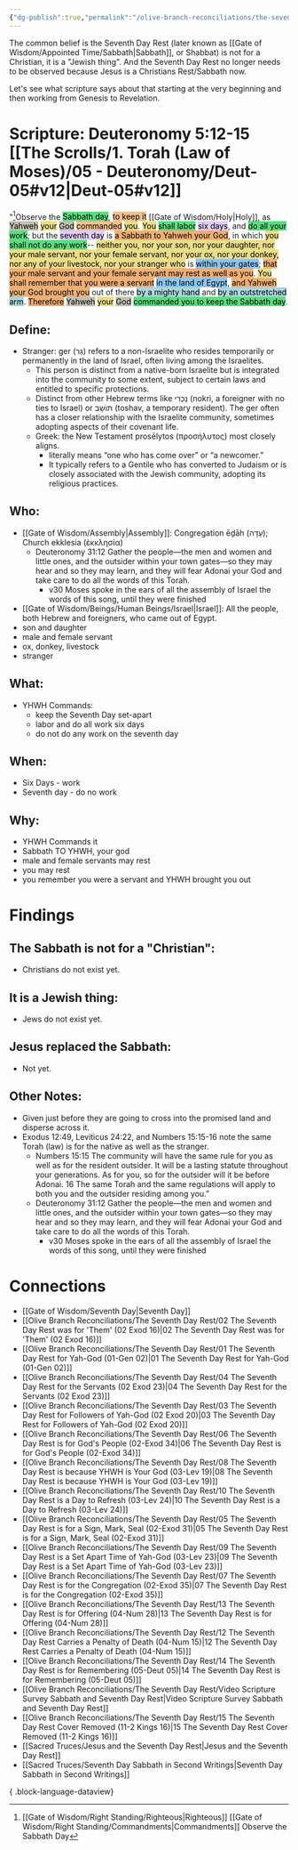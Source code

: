```yaml
---
{"dg-publish":true,"permalink":"/olive-branch-reconciliations/the-seventh-day-rest/14-the-seventh-day-rest-is-for-remembering-05-deut-05/","tags":["#OliveBranch","#Sabbath","SeventhDayRest","S"]}
---
```


The common belief is the Seventh Day Rest (later known as [[Gate of Wisdom/Appointed Time/Sabbath\|Sabbath]], or Shabbat) is not for a Christian, it is a "Jewish thing". And the Seventh Day Rest no longer needs to be observed because Jesus is a Christians Rest/Sabbath now. 

Let's see what scripture says about that starting at the very beginning and then working from Genesis to Revelation. 
# Scripture: Deuteronomy 5:12-15 [[The Scrolls/1. Torah (Law of Moses)/05 - Deuteronomy/Deut-05#v12\|Deut-05#v12]]

"[^1]Observe the <mark style="background: #04CD3EA6;">Sabbath day</mark>, <mark style="background: #EB9E57A6;">to keep it</mark> [[Gate of Wisdom/Holy\|Holy]], as <mark style="background: #A4A089A6;">Yahweh</mark> <mark style="background: #E0CC4BA6;">your</mark> <mark style="background: #A4A089A6;">God</mark> <mark style="background: #EB9E57A6;">commanded</mark> <mark style="background: #E0CC4BA6;">you</mark>. <mark style="background: #E0CC4BA6;">You</mark> <mark style="background: #04CD3EA6;">shall labor</mark> <mark style="background: #D2B3FFA6;">six days</mark>, and <mark style="background: #04CD3EA6;">do all your work</mark>; but the <mark style="background: #D2B3FFA6;">seventh day</mark> is <mark style="background: #E6852CA6;">a Sabbath to Yahweh your God</mark>, in which <mark style="background: #E0CC4BA6;">you</mark> <mark style="background: #04CD3EA6;">shall not do any work</mark>-- <mark style="background: #E0CC4BA6;">neither you, nor your son, nor your daughter, nor your male servant, nor your female servant, nor your ox, nor your donkey, nor any of your livestock, nor your stranger who</mark> is <mark style="background: #4DA6EDA6;">within your gates</mark>; <mark style="background: #E6852CA6;">that your male servant and your female servant may rest as well as you</mark>. <mark style="background: #E0CC4BA6;">You</mark> <mark style="background: #E6852CA6;">shall remember that you were a servant</mark> <mark style="background: #4DA6EDA6;">in the land of Egypt</mark>, <mark style="background: #E6852CA6;">and Yahweh your God brought you</mark> out of there <mark style="background: #7FC1CFA6;">by a mighty hand</mark> and <mark style="background: #7FC1CFA6;">by an outstretched arm</mark>. <mark style="background: #E6852CA6;">Therefore</mark> <mark style="background: #A4A089A6;">Yahweh</mark> <mark style="background: #E0CC4BA6;">your</mark> <mark style="background: #A4A089A6;">God</mark> <mark style="background: #04CD3EA6;">commanded you to keep the Sabbath day</mark>. 
## **Define**: 
- Stranger: ger (גֵּר) refers to a non-Israelite who resides temporarily or permanently in the land of Israel, often living among the Israelites. 
	- This person is distinct from a native-born Israelite but is integrated into the community to some extent, subject to certain laws and entitled to specific protections. 
	- Distinct from other Hebrew terms like נָכְרִי (nokri, a foreigner with no ties to Israel) or תּוֹשָׁב (toshav, a temporary resident). The ger often has a closer relationship with the Israelite community, sometimes adopting aspects of their covenant life.
	- Greek: the New Testament prosēlytos (προσήλυτος) most closely aligns. 
		- literally means “one who has come over” or “a newcomer.” 
		- It typically refers to a Gentile who has converted to Judaism or is closely associated with the Jewish community, adopting its religious practices.

## **Who**:
- [[Gate of Wisdom/Assembly\|Assembly]]: Congregation ēḏāh (עֵדָה); Church ekklesia (ἐκκλησία)
	- Deuteronomy 31:12 Gather the people—the men and women and little ones, and the outsider within your town gates—so they may hear and so they may learn, and they will fear Adonai your God and take care to do all the words of this Torah.
		- v30 Moses spoke in the ears of all the assembly of Israel the words of this song, until they were finished
- [[Gate of Wisdom/Beings/Human Beings/Israel\|Israel]]: All the people, both Hebrew and foreigners, who came out of Egypt.
- son and daughter
- male and female servant
- ox, donkey, livestock
- stranger

## **What**: 
- YHWH Commands:
	- keep the Seventh Day set-apart
	- labor and do all work six days
	- do not do any work on the seventh day  
## **When**:
- Six Days - work
- Seventh day - do no work

## **Why**: 
- YHWH Commands it
- Sabbath TO YHWH, your god
- male and female servants may rest
- you may rest
- you remember you were a servant and YHWH brought you out

# Findings

## The Sabbath is not for a "Christian":
- Christians do not exist yet.
## It is a Jewish thing: 
-  Jews do not exist yet.
## Jesus replaced the Sabbath:
- Not yet.

## Other Notes:
- Given just before they are going to cross into the promised land and disperse across it.
- Exodus 12:49, Leviticus 24:22, and Numbers 15:15-16 note the same Torah (law) is for the native as well as the stranger. 
	- Numbers 15:15 The community will have the same rule for you as well as for the resident outsider. It will be a lasting statute throughout your generations. As for you, so for the outsider will it be before Adonai. 16 The same Torah and the same regulations will apply to both you and the outsider residing among you.”
	- Deuteronomy 31:12 Gather the people—the men and women and little ones, and the outsider within your town gates—so they may hear and so they may learn, and they will fear Adonai your God and take care to do all the words of this Torah.
		- v30 Moses spoke in the ears of all the assembly of Israel the words of this song, until they were finished


# Connections


- [[Gate of Wisdom/Seventh Day\|Seventh Day]]
- [[Olive Branch Reconciliations/The Seventh Day Rest/02 The Seventh Day Rest was for 'Them' (02 Exod 16)\|02 The Seventh Day Rest was for 'Them' (02 Exod 16)]]
- [[Olive Branch Reconciliations/The Seventh Day Rest/01 The Seventh Day Rest for Yah-God (01-Gen 02)\|01 The Seventh Day Rest for Yah-God (01-Gen 02)]]
- [[Olive Branch Reconciliations/The Seventh Day Rest/04 The Seventh Day Rest for the Servants (02 Exod 23)\|04 The Seventh Day Rest for the Servants (02 Exod 23)]]
- [[Olive Branch Reconciliations/The Seventh Day Rest/03 The Seventh Day Rest for Followers of Yah-God (02 Exod 20)\|03 The Seventh Day Rest for Followers of Yah-God (02 Exod 20)]]
- [[Olive Branch Reconciliations/The Seventh Day Rest/06 The Seventh Day Rest is for God's People (02-Exod 34)\|06 The Seventh Day Rest is for God's People (02-Exod 34)]]
- [[Olive Branch Reconciliations/The Seventh Day Rest/08 The Seventh Day Rest is because YHWH is Your God (03-Lev 19)\|08 The Seventh Day Rest is because YHWH is Your God (03-Lev 19)]]
- [[Olive Branch Reconciliations/The Seventh Day Rest/10 The Seventh Day Rest is a Day to Refresh (03-Lev 24)\|10 The Seventh Day Rest is a Day to Refresh (03-Lev 24)]]
- [[Olive Branch Reconciliations/The Seventh Day Rest/05 The Seventh Day Rest is for a Sign, Mark, Seal (02-Exod 31)\|05 The Seventh Day Rest is for a Sign, Mark, Seal (02-Exod 31)]]
- [[Olive Branch Reconciliations/The Seventh Day Rest/09 The Seventh Day Rest is a Set Apart Time of Yah-God (03-Lev 23)\|09 The Seventh Day Rest is a Set Apart Time of Yah-God (03-Lev 23)]]
- [[Olive Branch Reconciliations/The Seventh Day Rest/07 The Seventh Day Rest is for the Congregation (02-Exod 35)\|07 The Seventh Day Rest is for the Congregation (02-Exod 35)]]
- [[Olive Branch Reconciliations/The Seventh Day Rest/13 The Seventh Day Rest is for Offering (04-Num 28)\|13 The Seventh Day Rest is for Offering (04-Num 28)]]
- [[Olive Branch Reconciliations/The Seventh Day Rest/12 The Seventh Day Rest Carries a Penalty of Death (04-Num 15)\|12 The Seventh Day Rest Carries a Penalty of Death (04-Num 15)]]
- [[Olive Branch Reconciliations/The Seventh Day Rest/14 The Seventh Day Rest is for Remembering (05-Deut 05)\|14 The Seventh Day Rest is for Remembering (05-Deut 05)]]
- [[Olive Branch Reconciliations/The Seventh Day Rest/Video Scripture Survey Sabbath and Seventh Day Rest\|Video Scripture Survey Sabbath and Seventh Day Rest]]
- [[Olive Branch Reconciliations/The Seventh Day Rest/15 The Seventh Day Rest Cover Removed (11-2 Kings 16)\|15 The Seventh Day Rest Cover Removed (11-2 Kings 16)]]
- [[Sacred Truces/Jesus and the Seventh Day Rest\|Jesus and the Seventh Day Rest]]
- [[Sacred Truces/Seventh Day Sabbath in Second Writings\|Seventh Day Sabbath in Second Writings]]

{ .block-language-dataview}

[^1]: [[Gate of Wisdom/Right Standing/Righteous\|Righteous]] [[Gate of Wisdom/Right Standing/Commandments\|Commandments]] Observe the Sabbath Day
